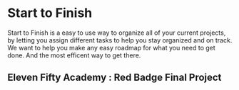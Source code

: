 # Start to Finish
Start to Finish is a easy to use way to organize all of your current projects, by letting you assign different tasks to help you stay organized and on track. We want to help you make any easy roadmap for what you need to get done. And the most efficent way to get there.
## Eleven Fifty Academy : Red Badge Final Project
